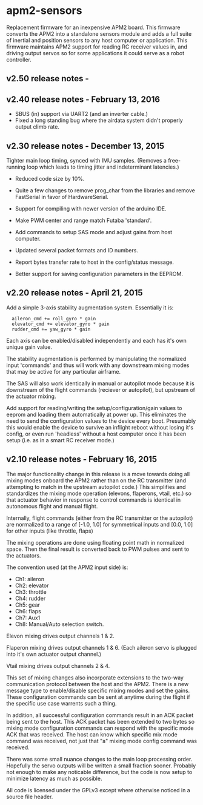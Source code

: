 # apm2-sensors

Replacement firmware for an inexpensive APM2 board.  This firmware
converts the APM2 into a standalone sensors module and adds a full
suite of inertial and position sensors to any host computer or
application.  This firmware maintains APM2 support for reading RC
receiver values in, and driving output servos so for some applications
it could serve as a robot controller.


## v2.50 release notes -


## v2.40 release notes - February 13, 2016

* SBUS (in) support via UART2 (and an inverter cable.)
* Fixed a long standing bug where the airdata system didn't properly
  output climb rate.


## v2.30 release notes - December 13, 2015

Tighter main loop timing, synced with IMU samples.  (Removes a free-running
loop which leads to timing jitter and indeterminant latencies.)

* Reduced code size by 10%.

* Quite a few changes to remove prog_char from the libraries and
  remove FastSerial in favor of HardwareSerial.

* Support for compiling with newer version of the arduino IDE.

* Make PWM center and range match Futaba 'standard'.

* Add commands to setup SAS mode and adjust gains from host computer.

* Updated several packet formats and ID numbers.

* Report bytes transfer rate to host in the config/status message.

* Better support for saving configuration parameters in the EEPROM.


## v2.20 release notes - April 21, 2015

Add a simple 3-axis stability augmentation system.  Essentially it is:

```
  aileron_cmd += roll_gyro * gain
  elevator_cmd += elevator_gyro * gain
  rudder_cmd += yaw_gyro * gain
```

Each axis can be enabled/disabled independently and each has it's own
unique gain value.

The stability augmentation is performed by manipulating the normalized
input 'commands' and thus will work with any downstream mixing modes
that may be active for any particular airframe.

The SAS will also work identically in manual or autopilot mode because it 
is downstream of the flight commands (reciever or autopilot), but upstream
of the actuator mixing.

Add support for reading/writing the setup/configuration/gain values to
eeprom and loading them automatically at power up.  This eliminates
the need to send the configuration values to the device every boot.
Presumably this would enable the device to survive an inflight reboot
without losing it's config, or even run 'headless' without a host
computer once it has been setup (i.e. as in a smart RC receiver mode.)


## v2.10 release notes - February 16, 2015

The major functionality change in this release is a move towards doing
all mixing modes onboard the APM2 rather than on the RC transmitter
(and attempting to match in the upstream autopilot code.)  This
simplifies and standardizes the mixing mode operation (elevons,
flaperons, vtail, etc.) so that actuator behavior in response to
control commands is identical in autonomous flight and manual flight.

Internally, flight commands (either from the RC transmitter or the
autopilot) are normalized to a range of [-1.0, 1.0] for symmetrical
inputs and [0.0, 1.0] for other inputs (like throttle, flaps)

The mixing operations are done using floating point math in normalized
space.  Then the final result is converted back to PWM pulses and sent
to the actuators.

The convention used (at the APM2 input side) is:
* Ch1: aileron
* Ch2: elevator
* Ch3: throttle
* Ch4: rudder
* Ch5: gear
* Ch6: flaps
* Ch7: Aux1
* Ch8: Manual/Auto selection switch.

Elevon mixing drives output channels 1 & 2.

Flaperon mixing drives output channels 1 & 6.  (Each aileron servo is
plugged into it's own actuator output channel.)

Vtail mixing drives output channels 2 & 4.

This set of mixing changes also incorporate extensions to the two-way
communication protocol between the host and the APM2.  There is a new
message type to enable/disable specific mixing modes and set the
gains.  These configuration commands can be sent at anytime during the
flight if the specific use case warrents such a thing.

In addition, all successful configuration commands result in an ACK
packet being sent to the host.  This ACK packet has been extended to
two bytes so mixing mode configuration commands can respond with the
specific mode ACK that was received.  The host can know which specific
mix mode command was received, not just that "a" mixing mode config
command was received.

There was some small nuance changes to the main loop processing order.
Hopefully the servo outputs will be written a small fraction sooner.
Probably not enough to make any noticable difference, but the code is
now setup to minimize latency as much as possible.

All code is licensed under the GPLv3 except where otherwise noticed in a 
source file header.
